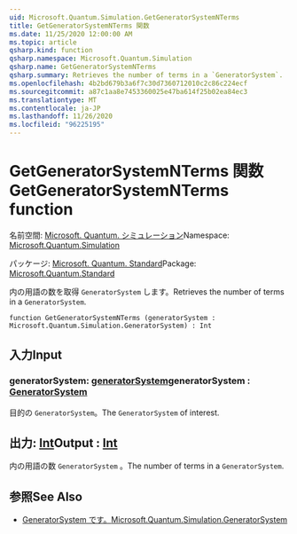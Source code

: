 ```yaml
---
uid: Microsoft.Quantum.Simulation.GetGeneratorSystemNTerms
title: GetGeneratorSystemNTerms 関数
ms.date: 11/25/2020 12:00:00 AM
ms.topic: article
qsharp.kind: function
qsharp.namespace: Microsoft.Quantum.Simulation
qsharp.name: GetGeneratorSystemNTerms
qsharp.summary: Retrieves the number of terms in a `GeneratorSystem`.
ms.openlocfilehash: 4b2bd679b3a6f7c30d7360712010c2c86c224ecf
ms.sourcegitcommit: a87c1aa8e7453360025e47ba614f25b02ea84ec3
ms.translationtype: MT
ms.contentlocale: ja-JP
ms.lasthandoff: 11/26/2020
ms.locfileid: "96225195"
---
```

# <a name="getgeneratorsystemnterms-function"></a><span data-ttu-id="46b0a-102">GetGeneratorSystemNTerms 関数</span><span class="sxs-lookup"><span data-stu-id="46b0a-102">GetGeneratorSystemNTerms function</span></span>

<span data-ttu-id="46b0a-103">名前空間: [Microsoft. Quantum. シミュレーション](xref:Microsoft.Quantum.Simulation)</span><span class="sxs-lookup"><span data-stu-id="46b0a-103">Namespace: [Microsoft.Quantum.Simulation](xref:Microsoft.Quantum.Simulation)</span></span>

<span data-ttu-id="46b0a-104">パッケージ: [Microsoft. Quantum. Standard](https://nuget.org/packages/Microsoft.Quantum.Standard)</span><span class="sxs-lookup"><span data-stu-id="46b0a-104">Package: [Microsoft.Quantum.Standard](https://nuget.org/packages/Microsoft.Quantum.Standard)</span></span>


<span data-ttu-id="46b0a-105">内の用語の数を取得 `GeneratorSystem` します。</span><span class="sxs-lookup"><span data-stu-id="46b0a-105">Retrieves the number of terms in a `GeneratorSystem`.</span></span>

```qsharp
function GetGeneratorSystemNTerms (generatorSystem : Microsoft.Quantum.Simulation.GeneratorSystem) : Int
```


## <a name="input"></a><span data-ttu-id="46b0a-106">入力</span><span class="sxs-lookup"><span data-stu-id="46b0a-106">Input</span></span>

### <a name="generatorsystem--generatorsystem"></a><span data-ttu-id="46b0a-107">generatorSystem: [generatorSystem](xref:Microsoft.Quantum.Simulation.GeneratorSystem)</span><span class="sxs-lookup"><span data-stu-id="46b0a-107">generatorSystem : [GeneratorSystem](xref:Microsoft.Quantum.Simulation.GeneratorSystem)</span></span>

<span data-ttu-id="46b0a-108">目的の `GeneratorSystem`。</span><span class="sxs-lookup"><span data-stu-id="46b0a-108">The `GeneratorSystem` of interest.</span></span>



## <a name="output--int"></a><span data-ttu-id="46b0a-109">出力: [Int](xref:microsoft.quantum.lang-ref.int)</span><span class="sxs-lookup"><span data-stu-id="46b0a-109">Output : [Int](xref:microsoft.quantum.lang-ref.int)</span></span>

<span data-ttu-id="46b0a-110">内の用語の数 `GeneratorSystem` 。</span><span class="sxs-lookup"><span data-stu-id="46b0a-110">The number of terms in a `GeneratorSystem`.</span></span>

## <a name="see-also"></a><span data-ttu-id="46b0a-111">参照</span><span class="sxs-lookup"><span data-stu-id="46b0a-111">See Also</span></span>

- [<span data-ttu-id="46b0a-112">GeneratorSystem です。</span><span class="sxs-lookup"><span data-stu-id="46b0a-112">Microsoft.Quantum.Simulation.GeneratorSystem</span></span>](xref:Microsoft.Quantum.Simulation.GeneratorSystem)